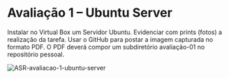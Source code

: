 # Avaliação 1 – Ubuntu Server

Instalar no Virtual Box um Servidor Ubuntu. Evidenciar com prints (fotos) a realização da tarefa. Usar o GitHub para postar a imagem capturada no formato PDF. O PDF deverá compor um subdiretório avaliação-01 no repositório pessoal.

![ASR-avaliacao-1-ubuntu-server](https://github.com/MarciaFonseca/asr_tele/assets/94879518/a7159f5a-85ca-4d4f-b52f-7fa584e2462d)

